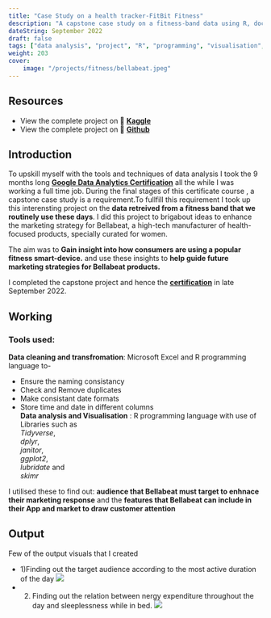 ```yaml
---
title: "Case Study on a health tracker-FitBit Fitness"
description: "A capstone case study on a fitness-band data using R, documented on a Kaggle notebook"
dateString: September 2022
draft: false
tags: ["data analysis", "project", "R", "programming", "visualisation", "notebook", "github", "Kaggle", "ggplot", "tidyverse", "capstone", "visualisation", "plot"]
weight: 203
cover:
    image: "/projects/fitness/bellabeat.jpeg"
---
```


## Resources
- View the complete project on 🔗 **[Kaggle](https://www.kaggle.com/code/vidushikhanna/case-study-on-a-health-tracker-fitbit-fitness?scriptVersionId=111839581)**
- View the complete project on 🔗 **[Github](https://github.com/vidushi101/fitness-data-analysis-Fitbit-tracker)**


## Introduction

To upskill myself with the tools and techniques of data analysis I took the 9 months long **[Google Data Analytics Certification](https://www.coursera.org/professional-certificates/google-data-analytics?utm_source=gg&utm_medium=sem&utm_campaign=B2C_INDIA_google-data-analytics_google_FTCOF_professional-certificates_arte-agency_desktop&utm_content=B2C&campaignid=17653505036&adgroupid=138609709419&device=c&keyword=google%20data%20analytics%20certificate&matchtype=b&network=g&devicemodel=&adpostion=&creativeid=608046438717&hide_mobile_promo)** all the while I was working a full time job. During the final stages of this certificate course , a capstone case study is a requirement.To fullfill this requirement I took up this interensting project on the **data retreived from a fitness band that we routinely use these days**. I did this project to brigabout ideas to enhance the marketing strategy for Bellabeat, a high-tech manufacturer of health-focused products, specially curated for women.

The aim was to **Gain insight into how consumers are using a popular fitness smart-device.** and use these insights to **help guide future marketing strategies for Bellabeat products.**

I completed the capstone project and hence the **[certification](https://drive.google.com/file/d/10Y2viGcFUwPALfzTmfV0CjBvIcVMZrtK/view)** in late September 2022.


## Working

### Tools used:

**Data cleaning and transfromation**: Microsoft Excel and R programming language to-  
- Ensure the naming consistancy  
- Check and Remove duplicates  
- Make consistant date formats  
- Store time and date in different columns  
**Data analysis and Visualisation** : R programming language with use of Libraries such as     
*Tidyverse*,   
*dplyr*,   
*janitor*,   
*ggplot2*,  
 *lubridate*  and   
 *skimr*

 I utilised these to find out:
 **audience that Bellabeat must target to enhnace their marketing response**
 and the **features that Bellabeat can include in their App and market to draw customer attention**

## Output
Few of the output visuals that I created
- 1)Finding out the target audience according to the most active duration of the day
![](/projects/fitness/target_audience2.jpg) 
- 2) Finding out the relation between nergy expenditure throughout the day and sleeplessness while in bed.
![](/projects/fitness/output_plot.png)

